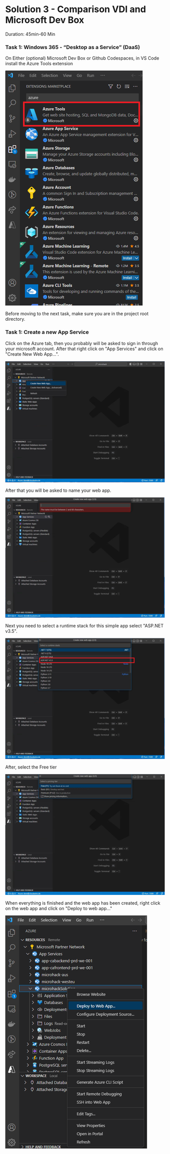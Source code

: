 # Solution 3 - Comparison VDI and Microsoft Dev Box

Duration: 45min-60 Min

### Task 1: Windows 365 - “Desktop as a Service” (DaaS)

On Either (optional) Microsoft Dev Box or Github Codespaces, in VS Code install the Azure Tools extension

![image](../images/solution3/25.png)

Before moving to the next task, make sure you are in the project root directory.

### Task 1: Create a new App Service

Click on the Azure tab, then you probably will be asked to sign in through your microsoft account.
After that right click on "App Services" and click on "Create New Web App...".

![image](../images/solution3/29.png)

After that you will be asked to name your web app.

![image](../images/solution3/30.png)

Next you need to select a runtime stack for this simple app select "ASP.NET v3.5".

![image](../images/solution3/31.png)

After, select the Free tier

![image](../images/solution3/32.png)

When everything is finished and the web app has been created, right click on the web app and click on "Deploy to web app..."

![image](../images/solution3/33.png)
